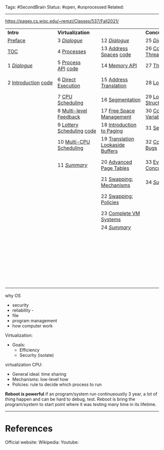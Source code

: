 Tags: #SecondBrain 
Status: #open, #unprocessed
Related: 

---

https://pages.cs.wisc.edu/~remzi/Classes/537/Fall2021/


  

|  |  |  |  |  |  |
| ---- | ---- | ---- | ---- | ---- | ---- |
| **Intro** | **Virtualization** |  | **Concurrency** | **Persistence** | **Security** |
| [Preface](https://pages.cs.wisc.edu/~remzi/OSTEP/preface.pdf) | 3 _[Dialogue](https://pages.cs.wisc.edu/~remzi/OSTEP/dialogue-virtualization.pdf)_ | 12 _[Dialogue](https://pages.cs.wisc.edu/~remzi/OSTEP/dialogue-vm.pdf)_ | 25 _[Dialogue](https://pages.cs.wisc.edu/~remzi/OSTEP/dialogue-concurrency.pdf)_ | 35 _[Dialogue](https://pages.cs.wisc.edu/~remzi/OSTEP/dialogue-persistence.pdf)_ | 52 [_Dialogue_](https://pages.cs.wisc.edu/~remzi/OSTEP/dialogue-security.pdf) |
| [TOC](https://pages.cs.wisc.edu/~remzi/OSTEP/toc.pdf) | 4 [Processes](https://pages.cs.wisc.edu/~remzi/OSTEP/cpu-intro.pdf) | 13 [Address Spaces](https://pages.cs.wisc.edu/~remzi/OSTEP/vm-intro.pdf) [code](https://github.com/remzi-arpacidusseau/ostep-code/tree/master/vm-intro) | 26 [Concurrency and Threads](https://pages.cs.wisc.edu/~remzi/OSTEP/threads-intro.pdf) [code](https://github.com/remzi-arpacidusseau/ostep-code/tree/master/threads-intro) | 36 [I/O Devices](https://pages.cs.wisc.edu/~remzi/OSTEP/file-devices.pdf) | 53 [_Intro Security_](https://pages.cs.wisc.edu/~remzi/OSTEP/security-intro.pdf) |
| 1 _[Dialogue](https://pages.cs.wisc.edu/~remzi/OSTEP/dialogue-threeeasy.pdf)_ | 5 [Process API](https://pages.cs.wisc.edu/~remzi/OSTEP/cpu-api.pdf) [code](https://github.com/remzi-arpacidusseau/ostep-code/tree/master/cpu-api) | 14 [Memory API](https://pages.cs.wisc.edu/~remzi/OSTEP/vm-api.pdf) | 27 [Thread API](https://pages.cs.wisc.edu/~remzi/OSTEP/threads-api.pdf) [code](https://github.com/remzi-arpacidusseau/ostep-code/tree/master/threads-api) | 37 [Hard Disk Drives](https://pages.cs.wisc.edu/~remzi/OSTEP/file-disks.pdf) | 54 [_Authentication_](https://pages.cs.wisc.edu/~remzi/OSTEP/security-authentication.pdf) |
| 2 [Introduction](https://pages.cs.wisc.edu/~remzi/OSTEP/intro.pdf) [code](https://github.com/remzi-arpacidusseau/ostep-code/tree/master/intro) | 6 [Direct Execution](https://pages.cs.wisc.edu/~remzi/OSTEP/cpu-mechanisms.pdf) | 15 [Address Translation](https://pages.cs.wisc.edu/~remzi/OSTEP/vm-mechanism.pdf) | 28 [Locks](https://pages.cs.wisc.edu/~remzi/OSTEP/threads-locks.pdf) [code](https://github.com/remzi-arpacidusseau/ostep-code/tree/master/threads-locks) | 38 [Redundant Disk Arrays (RAID)](https://pages.cs.wisc.edu/~remzi/OSTEP/file-raid.pdf) | 55 [_Access Control_](https://pages.cs.wisc.edu/~remzi/OSTEP/security-access.pdf) |
|  | 7 [CPU Scheduling](https://pages.cs.wisc.edu/~remzi/OSTEP/cpu-sched.pdf) | 16 [Segmentation](https://pages.cs.wisc.edu/~remzi/OSTEP/vm-segmentation.pdf) | 29 [Locked Data Structures](https://pages.cs.wisc.edu/~remzi/OSTEP/threads-locks-usage.pdf) | 39 [Files and Directories](https://pages.cs.wisc.edu/~remzi/OSTEP/file-intro.pdf) | 56 [_Cryptography_](https://pages.cs.wisc.edu/~remzi/OSTEP/security-crypto.pdf) |
|  | 8 [Multi-level Feedback](https://pages.cs.wisc.edu/~remzi/OSTEP/cpu-sched-mlfq.pdf) | 17 [Free Space Management](https://pages.cs.wisc.edu/~remzi/OSTEP/vm-freespace.pdf) | 30 [Condition Variables](https://pages.cs.wisc.edu/~remzi/OSTEP/threads-cv.pdf) [code](https://github.com/remzi-arpacidusseau/ostep-code/tree/master/threads-cv) | 40 [File System Implementation](https://pages.cs.wisc.edu/~remzi/OSTEP/file-implementation.pdf) | 57 [_Distributed_](https://pages.cs.wisc.edu/~remzi/OSTEP/security-distributed.pdf) |
|  | 9 [Lottery Scheduling](https://pages.cs.wisc.edu/~remzi/OSTEP/cpu-sched-lottery.pdf) [code](https://github.com/remzi-arpacidusseau/ostep-code/tree/master/cpu-sched-lottery) | 18 [Introduction to Paging](https://pages.cs.wisc.edu/~remzi/OSTEP/vm-paging.pdf) | 31 [Semaphores](https://pages.cs.wisc.edu/~remzi/OSTEP/threads-sema.pdf) [code](https://github.com/remzi-arpacidusseau/ostep-code/tree/master/threads-sema) | 41 [Fast File System (FFS)](https://pages.cs.wisc.edu/~remzi/OSTEP/file-ffs.pdf) |  |
|  | 10 [Multi-CPU Scheduling](https://pages.cs.wisc.edu/~remzi/OSTEP/cpu-sched-multi.pdf) | 19 [Translation Lookaside Buffers](https://pages.cs.wisc.edu/~remzi/OSTEP/vm-tlbs.pdf) | 32 [Concurrency Bugs](https://pages.cs.wisc.edu/~remzi/OSTEP/threads-bugs.pdf) | 42 [FSCK and Journaling](https://pages.cs.wisc.edu/~remzi/OSTEP/file-journaling.pdf) | **Appendices** |
|  | 11 _[Summary](https://pages.cs.wisc.edu/~remzi/OSTEP/cpu-dialogue.pdf)_ | 20 [Advanced Page Tables](https://pages.cs.wisc.edu/~remzi/OSTEP/vm-smalltables.pdf) | 33 [Event-based Concurrency](https://pages.cs.wisc.edu/~remzi/OSTEP/threads-events.pdf) | 43 [Log-structured File System (LFS)](https://pages.cs.wisc.edu/~remzi/OSTEP/file-lfs.pdf) | [_Dialogue_](https://pages.cs.wisc.edu/~remzi/OSTEP/dialogue-vmm.pdf) |
|  |  | 21 [Swapping: Mechanisms](https://pages.cs.wisc.edu/~remzi/OSTEP/vm-beyondphys.pdf) | 34 _[Summary](https://pages.cs.wisc.edu/~remzi/OSTEP/threads-dialogue.pdf)_ | 44 [Flash-based SSDs](https://pages.cs.wisc.edu/~remzi/OSTEP/file-ssd.pdf) | [Virtual Machines](https://pages.cs.wisc.edu/~remzi/OSTEP/vmm-intro.pdf) |
|  |  | 22 [Swapping: Policies](https://pages.cs.wisc.edu/~remzi/OSTEP/vm-beyondphys-policy.pdf) |  | 45 [Data Integrity and Protection](https://pages.cs.wisc.edu/~remzi/OSTEP/file-integrity.pdf) | [_Dialogue_](https://pages.cs.wisc.edu/~remzi/OSTEP/dialogue-monitors.pdf) |
|  |  | 23 [Complete VM Systems](https://pages.cs.wisc.edu/~remzi/OSTEP/vm-complete.pdf) |  | 46 _[Summary](https://pages.cs.wisc.edu/~remzi/OSTEP/file-dialogue.pdf)_ | [Monitors](https://pages.cs.wisc.edu/~remzi/OSTEP/threads-monitors.pdf) |
|  |  | 24 _[Summary](https://pages.cs.wisc.edu/~remzi/OSTEP/vm-dialogue.pdf)_ |  | 47 _[Dialogue](https://pages.cs.wisc.edu/~remzi/OSTEP/dialogue-distribution.pdf)_ | [_Dialogue_](https://pages.cs.wisc.edu/~remzi/OSTEP/dialogue-labs.pdf) |
|  |  |  |  | 48 [Distributed Systems](https://pages.cs.wisc.edu/~remzi/OSTEP/dist-intro.pdf) | [Lab Tutorial](https://pages.cs.wisc.edu/~remzi/OSTEP/lab-tutorial.pdf) |
|  |  |  |  | 49 [Network File System (NFS)](https://pages.cs.wisc.edu/~remzi/OSTEP/dist-nfs.pdf) | [Systems Labs](https://pages.cs.wisc.edu/~remzi/OSTEP/lab-projects-systems.pdf) |
|  |  |  |  | 50 [Andrew File System (AFS)](https://pages.cs.wisc.edu/~remzi/OSTEP/dist-afs.pdf) | [xv6 Labs](https://pages.cs.wisc.edu/~remzi/OSTEP/lab-projects-xv6.pdf) |
|  |  |  |  | 51 _[Summary](https://pages.cs.wisc.edu/~remzi/OSTEP/dist-dialogue.pdf)_ |  |

why OS
- security
- reliability - 
- file
- program management
- how computer work



Virtualization:
- Goals:
	- Efficiency
	- Security (isolate)

virtualization CPU:
- General ideal: time sharing
- Mechanisms: low-level how
- Policies: rule to decide which process to run


**Reboot is powerful**
if an program/system run continueoustly 3 year, a lot of thing happen and can be hard to debug, test.
Reboot is bring the program/system to start point where it was testing many time in its lifetime.



---
# References
Official website:
Wikipedia:
Youtube: